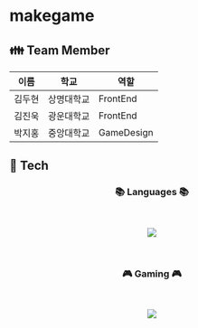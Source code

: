 # makegame

## :family: Team Member
|이름|학교|역할|
|---|---|---|
|김두현|상명대학교|FrontEnd|
|김진욱|광운대학교|FrontEnd|
|박지홍|중앙대학교|GameDesign|

## :wrench: Tech
<h3 align="center"><b>📚 Languages 📚</b></h3>
</br>
<p align="center">
<img src="https://img.shields.io/badge/c%23-%23239120.svg?style=for-the-badge&logo=c-sharp&logoColor=white"/>
</p>
<br>
<h3 align="center"><b>🎮 Gaming 🎮</b></h3>
</br>
<p align="center">
<img src="https://img.shields.io/badge/unity-%23000000.svg?style=for-the-badge&logo=unity&logoColor=white"/>
</p>
